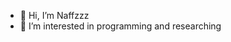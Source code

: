 - 👋 Hi, I’m Naffzzz
- 👀 I’m interested in programming and researching  

<!---
naffzzz/naffzzz is a ✨ special ✨ repository because its `README.md` (this file) appears on your GitHub profile.
You can click the Preview link to take a look at your changes.
--->
